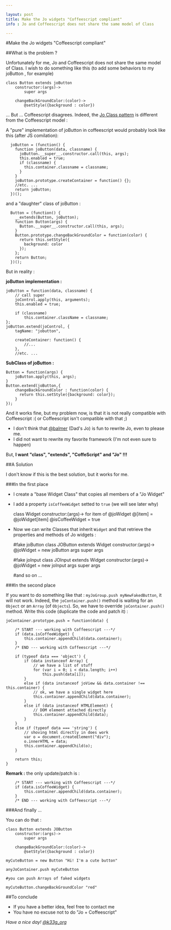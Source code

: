 ```yaml
---

layout: post
title: Make the Jo widgets "Coffeescript compliant"
info : Jo and Coffeescript does not share the same model of Class

---
```


#Make the Jo widgets "Coffeescript compliant"

##What is the problem ?

Unfortunately for me, Jo and Coffeescript does not share the same model of Class.
I wish to do something like this (to add some behaviors to my joButton , for example)


    class Button extends joButton
        constructor:(args)->
            super args

        changeBackGroundColor:(color)->
		    @setStyle({background : color})


... But ... Coffeescript disagrees. Indeed, the [Jo Class pattern](http://joapp.com/docs/#Class%20Patterns) is different from the Coffeescript model :

A "pure" implementation of joButton in coffeescript would probably look like this (after JS comilation):


      joButton = (function() {
        function joButton(data, classname) {
          joButton.__super__.constructor.call(this, args);
          this.enabled = true;
          if (classname) {
            this.container.classname = classname;
          }
        }
        joButton.prototype.createContainer = function() {};
        //etc. ...
        return joButton;
      })();

and a "daughter" class of joButton :


      Button = (function() {
        __extends(Button, joButton);
        function Button(args) {
          Button.__super__.constructor.call(this, args);
        }
        Button.prototype.changeBackGroundColor = function(color) {
          return this.setStyle({
            background: color
          });
        };
        return Button;
      })();


But in reality :

**joButton implementation :**


    joButton = function(data, classname) {
        // call super
        joControl.apply(this, arguments);
        this.enabled = true;

        if (classname)
            this.container.className = classname;
    };
    joButton.extend(joControl, {
        tagName: "jobutton",

        createContainer: function() {
            //...
        },
        //etc. ...

**SubClass of joButton :**


    Button = function(args) {
    	joButton.apply(this, args);
    }
    Button.extend(joButton,{
        changeBackGroundColor : function(color) {
          return this.setStyle({background: color});
        }
    });

And it works fine, but my problem now, is that it is not really compatible with Coffeescript :(
or Coffeescript isn't compatible with that ;)

- I don't think that [@balmer](https://twitter.com/#!/balmer) (Dad's Jo) is fun to rewrite Jo, even to please me.
- I did not want to rewrite my favorite framework (I'm not even sure to happen)

But, **I want "class", "extends", "CoffeScript" and "Jo" !!!**


##A Solution

I don't know if this is the best solution, but it works for me.

###In the first place

- I create a "base Widget Class" that copies all members of a "Jo Widget"
- I add a property `isCoffeeWidget` setted to `true` (we will see later why)


    class Widget
        constructor:(args)->
            for item of @joWidget
                @[item] = @joWidget[item]
            @isCoffeeWidget = true


- Now we can write Classes that inherit `Widget` and that retrieve the properties and methods of Jo widgets :



    #fake joButton
    class JOButton extends Widget
        constructor:(args)->
            @joWidget = new joButton args
            super args

    #fake joInput
    class JOInput extends Widget
        constructor:(args)->
            @joWidget = new joInput args
            super args

    #and so on ...


###In the second place

If you want to do something like that : `myJoGroup.push myNewFakedButton`, it will not work.
Indeed, the `joContainer.push()` method is waiting for an `Object` or an `Array` (of `Objects`). So, we have to override `joContainer.push()` method. Write this code (duplicate the code and patch it) :


	joContainer.prototype.push = function(data) {

        /* START --- working with Coffeescript ---*/
    	if (data.isCoffeeWidget) {
    		this.container.appendChild(data.container);
    	}
	    /* END --- working with Coffeescript ---*/

		if (typeof data === 'object') {
			if (data instanceof Array) {
				// we have a list of stuff
				for (var i = 0; i < data.length; i++)
					this.push(data[i]);
			}
			else if (data instanceof joView && data.container !== this.container) {
				// ok, we have a single widget here
				this.container.appendChild(data.container);
			}
			else if (data instanceof HTMLElement) {
				// DOM element attached directly
				this.container.appendChild(data);
			}
		}
		else if (typeof data === 'string') {
			// shoving html directly in does work
			var o = document.createElement("div");
			o.innerHTML = data;
			this.container.appendChild(o);
		}

		return this;
	}


**Remark :** the only update/patch is :


        /* START --- working with Coffeescript ---*/
    	if (data.isCoffeeWidget) {
    		this.container.appendChild(data.container);
    	}
	    /* END --- working with Coffeescript ---*/



###And finally ...

You can do that :


    class Button extends JOButton
	    constructor:(args)->
		    super args

	    changeBackGroundColor:(color)->
		    @setStyle({background : color})

	myCuteButton = new Button "Hi! I'm a cute button"

	anyJoContainer.push myCuteButton

	#you can push Arrays of faked widgets

	myCuteButton.changeBackGroundColor "red"


##To conclude

- If you have a better idea, feel free to contact me
- You have no excuse not to do "Jo + Coffeescript"


*Have a nice day! [@k33g_org](https://twitter.com/#!/k33g_org)*
